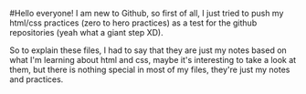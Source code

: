 #Hello everyone!
I am new to Github, so first of all, I just tried to push my html/css practices (zero to hero practices) as a test for the github repositories (yeah what a giant step XD).

So to explain these files, I had to say that they are just my notes based on what I'm learning about html and css, maybe it's interesting to take a look at them, but there is nothing special in most of my files, they're just my notes and practices.

